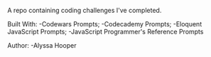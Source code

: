 
A repo containing coding challenges I've completed. 

Built With:
-Codewars Prompts;
-Codecademy Prompts;
-Eloquent JavaScript Prompts;
-JavaScript Programmer's Reference Prompts

Author:
-Alyssa Hooper
